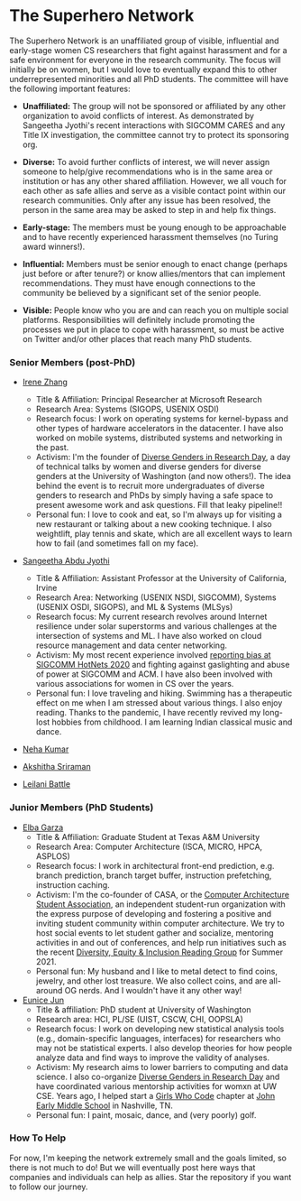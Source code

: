 # The Superhero Network

The Superhero Network is an unaffiliated group of visible, influential and early-stage women CS
researchers that fight against harassment and for a safe environment for everyone in the research community.  The focus will initially be on women, but I would love to eventually expand this to other underrepresented minorities and all PhD students.  The committee will have the following important features:

* **Unaffiliated:** The group will not be sponsored or affiliated by any
  other organization to avoid conflicts of interest.  As demonstrated
  by Sangeetha Jyothi's recent interactions with SIGCOMM CARES and any
  Title IX investigation, the committee cannot try to protect its
  sponsoring org.

* **Diverse:** To avoid further conflicts of interest, we will never
  assign someone to help/give recommendations who is in the same area
  or institution or has any other shared affiliation.  However, we all
  vouch for each other as safe allies and serve as a visible contact
  point within our research communities.  Only after any issue has
  been resolved, the person in the same area may be asked to step in
  and help fix things.

* **Early-stage:** The members must be young enough to be approachable and to have recently
  experienced harassment themselves (no Turing award winners!).
  
* **Influential:** Members must be senior enough to enact change (perhaps
  just before or after tenure?) or know allies/mentors that can implement recommendations.  They must have enough connections to the community be believed by a
  significant set of the senior people.

* **Visible:** People know who you are and can reach you on multiple
  social platforms.  Responsibilities will definitely include
  promoting the processes we put in place to cope with harassment, so
  must be active on Twitter and/or other places that reach many PhD
  students.
  
### Senior Members (post-PhD)

* [Irene Zhang](https://irenezhang.net)
  * Title & Affiliation: Principal Researcher at Microsoft Research  
  * Research Area: Systems (SIGOPS, USENIX OSDI)
  * Research focus: I work on operating systems for kernel-bypass and other types of hardware accelerators in the datacenter. I have also worked on mobile systems, distributed systems and networking in the past.
  * Activism: I'm the founder of [Diverse Genders in Research Day](http://wrd.cs.washington.edu/), a day of technical talks by women and diverse genders for diverse genders at the University of Washington (and now others!). The idea behind the event is to recruit more undergraduates of diverse genders to research and PhDs by simply having a safe space to present awesome work and ask questions. Fill that leaky pipeline!!
  * Personal fun: I love to cook and eat, so I'm always up for visiting a new restaurant or talking about a new cooking technique. I also weightlift, play tennis and skate, which are all excellent ways to learn how to fail (and sometimes fall on my face). 
 
* [Sangeetha Abdu Jyothi](https://www.ics.uci.edu/~sabdujyo/)
  * Title & Affiliation: Assistant Professor at the University of California, Irvine  
  * Research Area: Networking (USENIX NSDI, SIGCOMM), Systems (USENIX OSDI, SIGOPS), and ML & Systems (MLSys)
  * Research focus: My current research revolves around Internet resilience under solar superstorms and various challenges at the intersection of systems and ML. I have also worked on cloud resource management and data center networking. 
  * Activism: My most recent experience involved [reporting bias at SIGCOMM HotNets 2020](https://ajsangeetha.wordpress.com/2021/02/18/the-journey-of-a-complaint-at-sigcomm-hotnets-2020/) and fighting against gaslighting and abuse of power at SIGCOMM and ACM. I have also been involved with various associations for women in CS over the years. 
  * Personal fun: I love traveling and hiking. Swimming has a therapeutic effect on me when I am stressed about various things. I also enjoy reading. Thanks to the pandemic, I have recently revived my long-lost hobbies from childhood. I am learning Indian classical music and dance.   

* [Neha Kumar](https://www.nehakumar.org/)
* [Akshitha Sriraman](https://akshithasriraman.eecs.umich.edu/)
* [Leilani Battle](https://www.cs.umd.edu/~leilani/bio.html)

### Junior Members (PhD Students)
* [Elba Garza](http://www.elbagarza.com) 
  * Title & Affiliation: Graduate Student at Texas A&M University  
  * Research Area: Computer Architecture (ISCA, MICRO, HPCA, ASPLOS)
  * Research focus: I work in architectural front-end prediction, e.g. branch prediction, branch target buffer, instruction prefetching, instruction caching.
  * Activism: I'm the co-founder of CASA, or the [Computer Architecture Student Association](http://www.comparchsa.org), an independent student-run organization with the express purpose of developing and fostering a positive and inviting student community within computer architecture. We try to host social events to let student gather and socialize, mentoring activities in and out of conferences, and help run initiatives such as the recent [Diversity, Equity & Inclusion Reading Group](https://www.sigarch.org/advancing-and-promoting-dei-in-computer-architecture-summer-2021-reading-group/) for Summer 2021. 
  * Personal fun: My husband and I like to metal detect to find coins, jewelry, and other lost treasure. We also collect coins, and are all-around OG nerds. And I wouldn't have it any other way!    
* [Eunice Jun](https://homes.cs.washington.edu/~emjun/)
  * Title & affiliation: PhD student at University of Washington
  * Research area: HCI, PL/SE (UIST, CSCW, CHI, OOPSLA)
  * Research focus: I work on developing new statistical analysis tools (e.g., domain-specific languages, interfaces) for researchers who may not be statistical experts. I also develop theories for how people analyze data and find ways to improve the validity of analyses. 
  * Activism: My research aims to lower barriers to computing and data science. I also co-organize [Diverse Genders in Research Day](http://wrd.cs.washington.edu/) and have coordinated various mentorship activities for womxn at UW CSE. Years ago, I helped start a [Girls Who Code](https://girlswhocode.com/) chapter at [John Early Middle School](https://johnearly.mnps.org/our_school/school_overview) in Nashville, TN. 
  * Personal fun: I paint, mosaic, dance, and (very poorly) golf. 
  
### How To Help
For now, I'm keeping the network extremely small and the goals limited, so there is not much to do! But we will eventually post here ways that companies and individuals can help as allies. Star the repository if you want to follow our journey.
